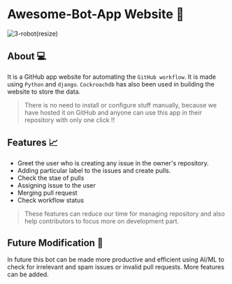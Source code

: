 # Awesome-Bot-App Website :robot:
![3-robot(resize)](https://user-images.githubusercontent.com/66815283/154812808-ec0d2eba-2b2f-4be9-865d-fca5eb82654f.jpg)

## About :computer:
It is a GitHub app website for automating the `GitHub workflow`. It is made using `Python` and `django`. `Cockroachdb` has also been used in building the website to store the data.
>There is no need to install or configure stuff manually, because we have hosted it on GitHub and anyone can use this app in their repository with only one click !!

## Features :chart_with_upwards_trend:
- Greet the user who is creating any issue in the owner's repository.
-  Adding particular label to the issues and create pulls.
-  Check the stae of pulls
-  Assigning issue to the user
-  Merging pull request
-  Check workflow status
> These features can reduce our time for managing repository and also help contributors to focus more on development part.

## Future Modification :telescope:
In future this bot can be made more productive and efficient using AI/ML to check for irrelevant and spam issues or invalid pull requests. More features can be added.

